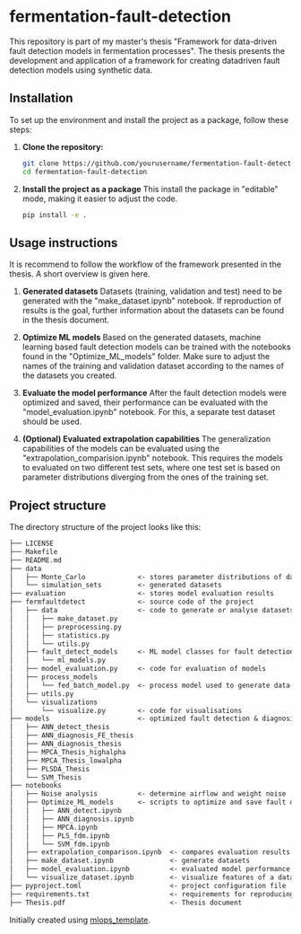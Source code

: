 # fermentation-fault-detection

This repository is part of my master's thesis "Framework for data-driven fault detection models in fermentation processes". The thesis presents the development and application of a framework for creating datadriven fault detection models using synthetic data.

## Installation

To set up the environment and install the project as a package, follow these steps:

1. **Clone the repository:**
   ```bash
   git clone https://github.com/yourusername/fermentation-fault-detection.git
   cd fermentation-fault-detection
   ```
2. **Install the project as a package**
    This install the package in "editable" mode, making it easier to adjust the code.
    ```bash
    pip install -e .
    ```

## Usage instructions

It is recommend to follow the workflow of the framework presented in the thesis. A short overview is given here.

1. **Generated datasets**
    Datasets (training, validation and test) need to be generated with the "make_dataset.ipynb" notebook. If reproduction of results is the goal, further information about the datasets can be found in the thesis document.

2. **Optimize ML models**
    Based on the generated datasets, machine learning based fault detection models can be trained with the notebooks found in the "Optimize_ML_models" folder. Make sure to adjust the names of the training and validation dataset according to the names of the datasets you created.

3. **Evaluate the model performance**
    After the fault detection models were optimized and saved, their performance can be evaluated with the "model_evaluation.ipynb" notebook. For this, a separate test dataset should be used.

4. **(Optional) Evaluated extrapolation capabilities**
    The generalization capabilities of the models can be evaluated using the "extrapolation_comparision.ipynb" notebook. This requires the models to evaluated on two different test sets, where one test set is based on parameter distributions diverging from the ones of the training set.

## Project structure

The directory structure of the project looks like this:

```txt
├── LICENSE
├── Makefile
├── README.md
├── data
│   ├── Monte_Carlo             <- stores parameter distributions of datasets
│   └── simulation_sets         <- generated datasets
├── evaluation                  <- stores model evaluation results
├── fermfaultdetect             <- source code of the project
│   ├── data                    <- code to generate or analyse datasets
│   │   ├── make_dataset.py
│   │   ├── preprocessing.py
│   │   ├── statistics.py
│   │   └── utils.py
│   ├── fault_detect_models     <- ML model classes for fault detection
│   │   └── ml_models.py
│   ├── model_evaluation.py     <- code for evaluation of models
│   ├── process_models
│   │   └── fed_batch_model.py  <- process model used to generate data
│   ├── utils.py
│   └── visualizations
│       └── visualize.py        <- code for visualisations
├── models                      <- optimized fault detection & diagnosis models developed in the thesis
│   ├── ANN_detect_thesis
│   ├── ANN_diagnosis_FE_thesis
│   ├── ANN_diagnosis_thesis
│   ├── MPCA_Thesis_highalpha
│   ├── MPCA_Thesis_lowalpha
│   ├── PLSDA_Thesis
│   └── SVM_Thesis
├── notebooks
│   ├── Noise analysis          <- determine airflow and weight noise
│   ├── Optimize_ML_models      <- scripts to optimize and save fault detection/diagnosis models
│   │   ├── ANN_detect.ipynb
│   │   ├── ANN_diagnosis.ipynb
│   │   ├── MPCA.ipynb
│   │   ├── PLS_fdm.ipynb
│   │   └── SVM_fdm.ipynb
│   ├── extrapolation_comparison.ipynb  <- compares evaluation results
│   ├── make_dataset.ipynb              <- generate datasets
│   ├── model_evaluation.ipynb          <- evaluated model performance
│   └── visualize_dataset.ipynb         <- visualize features of a dataset
├── pyproject.toml                      <- project configuration file
├── requirements.txt                    <- requirements for reproducing the environment
├── Thesis.pdf                          <- Thesis document
```

Initially created using [mlops_template](https://github.com/SkafteNicki/mlops_template).
